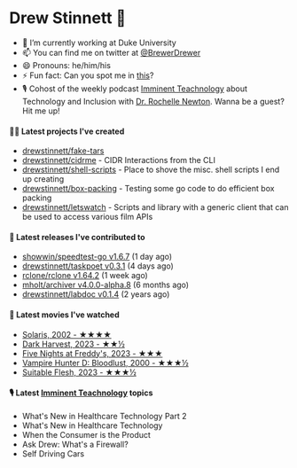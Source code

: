
# Drew Stinnett 👋

- 🔭 I’m currently working at Duke University
- 📫 You can find me on twitter at [@BrewerDrewer](https://twitter.com/BrewerDrewer)
- 😄 Pronouns: he/him/his
- ⚡ Fun fact: Can you spot me in [this](https://www.youtube.com/watch?v=oL9WnB0qHBA)?
- 🎙 Cohost of the weekly podcast [Imminent Teachnology](https://podcast.imminentteachnology.com/) about Technology and Inclusion with [Dr. Rochelle Newton](https://www.linkedin.com/in/drrochellenewton/). Wanna be a guest? Hit me up!

#### 👨‍💻 Latest projects I've created
- [drewstinnett/fake-tars](https://github.com/drewstinnett/fake-tars)
- [drewstinnett/cidrme](https://github.com/drewstinnett/cidrme) - CIDR Interactions from the CLI
- [drewstinnett/shell-scripts](https://github.com/drewstinnett/shell-scripts) - Place to shove the misc. shell scripts I end up creating
- [drewstinnett/box-packing](https://github.com/drewstinnett/box-packing) - Testing some go code to do efficient box packing
- [drewstinnett/letswatch](https://github.com/drewstinnett/letswatch) - Scripts and library with a generic client that can be used to access various film APIs

#### 🚀 Latest releases I've contributed to
- [showwin/speedtest-go v1.6.7](https://github.com/showwin/speedtest-go/releases/tag/v1.6.7) (1 day ago)
- [drewstinnett/taskpoet v0.3.1](https://github.com/drewstinnett/taskpoet/releases/tag/v0.3.1) (4 days ago)
- [rclone/rclone v1.64.2](https://github.com/rclone/rclone/releases/tag/v1.64.2) (1 week ago)
- [mholt/archiver v4.0.0-alpha.8](https://github.com/mholt/archiver/releases/tag/v4.0.0-alpha.8) (6 months ago)
- [drewstinnett/labdoc v0.1.4](https://github.com/drewstinnett/labdoc/releases/tag/v0.1.4) (2 years ago)

#### 🍿 Latest movies I've watched
- [Solaris, 2002 - ★★★★](https://letterboxd.com/mondodrew/film/solaris-2002/)
- [Dark Harvest, 2023 - ★★½](https://letterboxd.com/mondodrew/film/dark-harvest-2023/)
- [Five Nights at Freddy&#39;s, 2023 - ★★★](https://letterboxd.com/mondodrew/film/five-nights-at-freddys/)
- [Vampire Hunter D: Bloodlust, 2000 - ★★★½](https://letterboxd.com/mondodrew/film/vampire-hunter-d-bloodlust/)
- [Suitable Flesh, 2023 - ★★★½](https://letterboxd.com/mondodrew/film/suitable-flesh/)

#### 🎙 Latest [Imminent Teachnology](https://podcast.imminentteachnology.com/) topics
- What&#39;s New in Healthcare Technology Part 2
- What&#39;s New in Healthcare Technology
- When the Consumer is the Product
- Ask Drew: What&#39;s a Firewall?
- Self Driving Cars
